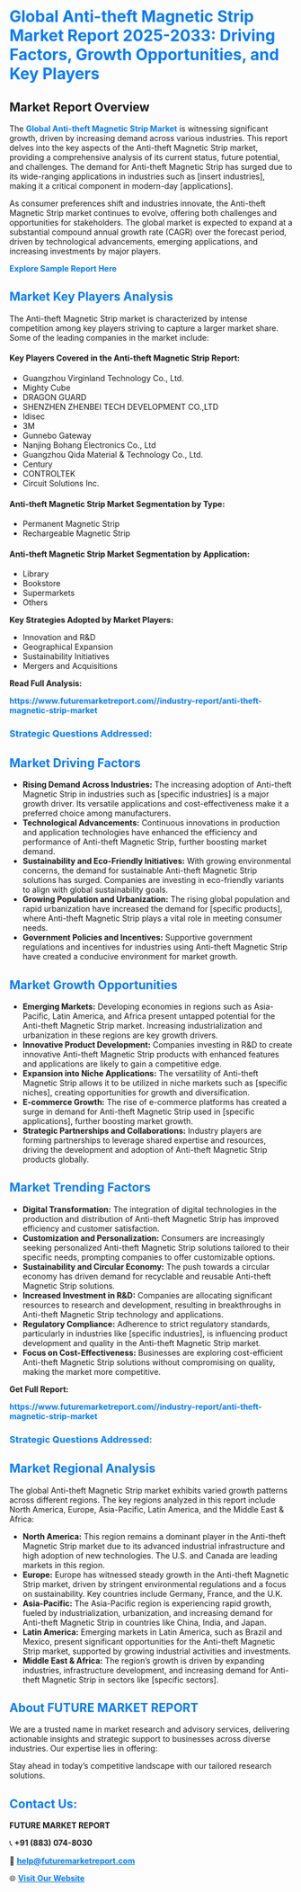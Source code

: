 <h1 style="color: #007BFF;">Global Anti-theft Magnetic Strip Market Report 2025-2033: Driving Factors, Growth Opportunities, and Key Players</h1>

<section id="overview">
<h2>Market Report Overview</h2>
<p>The <a href="https://www.futuremarketreport.com//industry-report/anti-theft-magnetic-strip-market" style="color: #007BFF; text-decoration: none;"><strong>Global Anti-theft Magnetic Strip Market</strong></a> is witnessing significant growth, driven by increasing demand across various industries. This report delves into the key aspects of the Anti-theft Magnetic Strip market, providing a comprehensive analysis of its current status, future potential, and challenges. The demand for Anti-theft Magnetic Strip has surged due to its wide-ranging applications in industries such as [insert industries], making it a critical component in modern-day [applications].</p>
<p>As consumer preferences shift and industries innovate, the Anti-theft Magnetic Strip market continues to evolve, offering both challenges and opportunities for stakeholders. The global market is expected to expand at a substantial compound annual growth rate (CAGR) over the forecast period, driven by technological advancements, emerging applications, and increasing investments by major players.</p>
</section>

<section id="overview">
<p><a href="https://www.futuremarketreport.com//request-sample/reportId=81331" style="color: #007BFF; text-decoration: none;"><strong>Explore Sample Report Here</strong></a></p>
</section>

<section id="key-players">
<h2 style="color: #007BFF;">Market Key Players Analysis</h2>
<p>The Anti-theft Magnetic Strip market is characterized by intense competition among key players striving to capture a larger market share. Some of the leading companies in the market include:</p>
<h4>Key Players Covered in the Anti-theft Magnetic Strip Report:</h4>
<ul><li>Guangzhou Virginland Technology Co., Ltd.</li><li>Mighty Cube</li><li>DRAGON GUARD</li><li>SHENZHEN ZHENBEI TECH DEVELOPMENT CO.,LTD</li><li>Idisec</li><li>3M</li><li>Gunnebo Gateway</li><li>Nanjing Bohang Electronics Co., Ltd</li><li>Guangzhou Qida Material &amp; Technology Co., Ltd.</li><li>Century</li><li>CONTROLTEK</li><li>Circuit Solutions Inc.</li></ul>
<h4>Anti-theft Magnetic Strip Market Segmentation by Type:</h4>
<ul><li>Permanent Magnetic Strip</li><li>Rechargeable Magnetic Strip</li></ul>

<h4>Anti-theft Magnetic Strip Market Segmentation by Application:</h4>
<ul><li>Library</li><li>Bookstore</li><li>Supermarkets</li><li>Others</li></ul>
<p><strong>Key Strategies Adopted by Market Players:</strong></p>
<ul>
<li>Innovation and R&D</li>
<li>Geographical Expansion</li>
<li>Sustainability Initiatives</li>
<li>Mergers and Acquisitions</li>
</ul>
</section>

<section>
<p><strong>Read Full Analysis: </strong></p><a href="https://www.futuremarketreport.com//industry-report/anti-theft-magnetic-strip-market" style="color: #007BFF; text-decoration: none;"><strong>https://www.futuremarketreport.com//industry-report/anti-theft-magnetic-strip-market</strong></a>
<h3 style="color: #007BFF;">Strategic Questions Addressed:</h3>
</section>

<section id="driving-factors">
<h2 style="color: #007BFF;">Market Driving Factors</h2>
<ul>
<li><strong>Rising Demand Across Industries:</strong> The increasing adoption of Anti-theft Magnetic Strip in industries such as [specific industries] is a major growth driver. Its versatile applications and cost-effectiveness make it a preferred choice among manufacturers.</li>
<li><strong>Technological Advancements:</strong> Continuous innovations in production and application technologies have enhanced the efficiency and performance of Anti-theft Magnetic Strip, further boosting market demand.</li>
<li><strong>Sustainability and Eco-Friendly Initiatives:</strong> With growing environmental concerns, the demand for sustainable Anti-theft Magnetic Strip solutions has surged. Companies are investing in eco-friendly variants to align with global sustainability goals.</li>
<li><strong>Growing Population and Urbanization:</strong> The rising global population and rapid urbanization have increased the demand for [specific products], where Anti-theft Magnetic Strip plays a vital role in meeting consumer needs.</li>
<li><strong>Government Policies and Incentives:</strong> Supportive government regulations and incentives for industries using Anti-theft Magnetic Strip have created a conducive environment for market growth.</li>
</ul>
</section>

<section id="growth-opportunities">
<h2 style="color: #007BFF;">Market Growth Opportunities</h2>
<ul>
<li><strong>Emerging Markets:</strong> Developing economies in regions such as Asia-Pacific, Latin America, and Africa present untapped potential for the Anti-theft Magnetic Strip market. Increasing industrialization and urbanization in these regions are key growth drivers.</li>
<li><strong>Innovative Product Development:</strong> Companies investing in R&D to create innovative Anti-theft Magnetic Strip products with enhanced features and applications are likely to gain a competitive edge.</li>
<li><strong>Expansion into Niche Applications:</strong> The versatility of Anti-theft Magnetic Strip allows it to be utilized in niche markets such as [specific niches], creating opportunities for growth and diversification.</li>
<li><strong>E-commerce Growth:</strong> The rise of e-commerce platforms has created a surge in demand for Anti-theft Magnetic Strip used in [specific applications], further boosting market growth.</li>
<li><strong>Strategic Partnerships and Collaborations:</strong> Industry players are forming partnerships to leverage shared expertise and resources, driving the development and adoption of Anti-theft Magnetic Strip products globally.</li>
</ul>
</section>

<section id="trending-factors">
<h2 style="color: #007BFF;">Market Trending Factors</h2>
<ul>
<li><strong>Digital Transformation:</strong> The integration of digital technologies in the production and distribution of Anti-theft Magnetic Strip has improved efficiency and customer satisfaction.</li>
<li><strong>Customization and Personalization:</strong> Consumers are increasingly seeking personalized Anti-theft Magnetic Strip solutions tailored to their specific needs, prompting companies to offer customizable options.</li>
<li><strong>Sustainability and Circular Economy:</strong> The push towards a circular economy has driven demand for recyclable and reusable Anti-theft Magnetic Strip solutions.</li>
<li><strong>Increased Investment in R&D:</strong> Companies are allocating significant resources to research and development, resulting in breakthroughs in Anti-theft Magnetic Strip technology and applications.</li>
<li><strong>Regulatory Compliance:</strong> Adherence to strict regulatory standards, particularly in industries like [specific industries], is influencing product development and quality in the Anti-theft Magnetic Strip market.</li>
<li><strong>Focus on Cost-Effectiveness:</strong> Businesses are exploring cost-efficient Anti-theft Magnetic Strip solutions without compromising on quality, making the market more competitive.</li>
</ul>
</section>

<section>
<p><strong>Get Full Report: </strong></p><a href="https://www.futuremarketreport.com//industry-report/anti-theft-magnetic-strip-market" style="color: #007BFF; text-decoration: none;"><strong>https://www.futuremarketreport.com//industry-report/anti-theft-magnetic-strip-market</strong></a>
<h3 style="color: #007BFF;">Strategic Questions Addressed:</h3>
</section>


<section id="regional-analysis">
<h2 style="color: #007BFF;">Market Regional Analysis</h2>
<p>The global Anti-theft Magnetic Strip market exhibits varied growth patterns across different regions. The key regions analyzed in this report include North America, Europe, Asia-Pacific, Latin America, and the Middle East & Africa:</p>
<ul>
<li><strong>North America:</strong> This region remains a dominant player in the Anti-theft Magnetic Strip market due to its advanced industrial infrastructure and high adoption of new technologies. The U.S. and Canada are leading markets in this region.</li>
<li><strong>Europe:</strong> Europe has witnessed steady growth in the Anti-theft Magnetic Strip market, driven by stringent environmental regulations and a focus on sustainability. Key countries include Germany, France, and the U.K.</li>
<li><strong>Asia-Pacific:</strong> The Asia-Pacific region is experiencing rapid growth, fueled by industrialization, urbanization, and increasing demand for Anti-theft Magnetic Strip in countries like China, India, and Japan.</li>
<li><strong>Latin America:</strong> Emerging markets in Latin America, such as Brazil and Mexico, present significant opportunities for the Anti-theft Magnetic Strip market, supported by growing industrial activities and investments.</li>
<li><strong>Middle East & Africa:</strong> The region’s growth is driven by expanding industries, infrastructure development, and increasing demand for Anti-theft Magnetic Strip in sectors like [specific sectors].</li>
</ul>
</section>

<footer>
<h2 style="color: #007BFF;">About FUTURE MARKET REPORT</h2>
<p>We are a trusted name in market research and advisory services, delivering actionable insights and strategic support to businesses across diverse industries. Our expertise lies in offering:</p>

<p>Stay ahead in today’s competitive landscape with our tailored research solutions.</p>

<h2 style="color: #007BFF;">Contact Us:</h2>
<p><strong>FUTURE MARKET REPORT</strong></p>
<p>📞 <strong>+91 (883) 074-8030</strong></p>
<p>📧 <strong><a href="mailto:help@futuremarketreport.com" style="color: #007BFF;">help@futuremarketreport.com</a></strong></p>
<p>🌐 <strong><a href="https://www.futuremarketreport.com/" style="color: #007BFF;">Visit Our Website</a></strong></p>
</footer>